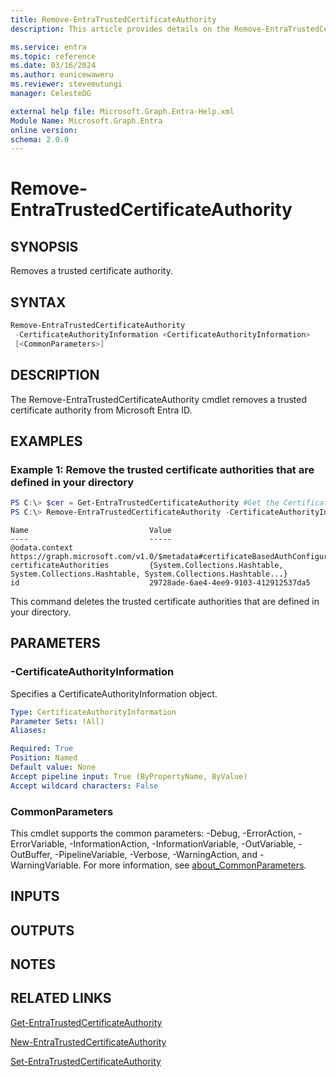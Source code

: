```yaml
---
title: Remove-EntraTrustedCertificateAuthority
description: This article provides details on the Remove-EntraTrustedCertificateAuthority command.

ms.service: entra
ms.topic: reference
ms.date: 03/16/2024
ms.author: eunicewaweru
ms.reviewer: stevemutungi
manager: CelesteDG

external help file: Microsoft.Graph.Entra-Help.xml
Module Name: Microsoft.Graph.Entra
online version:
schema: 2.0.0
---
```


# Remove-EntraTrustedCertificateAuthority

## SYNOPSIS
Removes a trusted certificate authority.

## SYNTAX

```powershell
Remove-EntraTrustedCertificateAuthority 
 -CertificateAuthorityInformation <CertificateAuthorityInformation>
 [<CommonParameters>]
```

## DESCRIPTION
The Remove-EntraTrustedCertificateAuthority cmdlet removes a trusted certificate authority from Microsoft Entra ID.

## EXAMPLES

### Example 1: Remove the trusted certificate authorities that are defined in your directory
```powershell
PS C:\> $cer = Get-EntraTrustedCertificateAuthority #Get the CertificateAuthorityInformation object
PS C:\> Remove-EntraTrustedCertificateAuthority -CertificateAuthorityInformation $cer[0]
```

```output
Name                           Value
----                           -----
@odata.context                 https://graph.microsoft.com/v1.0/$metadata#certificateBasedAuthConfiguration/$entity
certificateAuthorities         {System.Collections.Hashtable, System.Collections.Hashtable, System.Collections.Hashtable...}
id                             29728ade-6ae4-4ee9-9103-412912537da5
```

This command deletes the trusted certificate authorities that are defined in your directory.

## PARAMETERS

### -CertificateAuthorityInformation
Specifies a CertificateAuthorityInformation object.

```yaml
Type: CertificateAuthorityInformation
Parameter Sets: (All)
Aliases:

Required: True
Position: Named
Default value: None
Accept pipeline input: True (ByPropertyName, ByValue)
Accept wildcard characters: False
```

### CommonParameters
This cmdlet supports the common parameters: -Debug, -ErrorAction, -ErrorVariable, -InformationAction, -InformationVariable, -OutVariable, -OutBuffer, -PipelineVariable, -Verbose, -WarningAction, and -WarningVariable. For more information, see [about_CommonParameters](https://go.microsoft.com/fwlink/?LinkID=113216).

## INPUTS

## OUTPUTS

## NOTES

## RELATED LINKS

[Get-EntraTrustedCertificateAuthority](Get-EntraTrustedCertificateAuthority.md)

[New-EntraTrustedCertificateAuthority](New-EntraTrustedCertificateAuthority.md)

[Set-EntraTrustedCertificateAuthority](Set-EntraTrustedCertificateAuthority.md)

